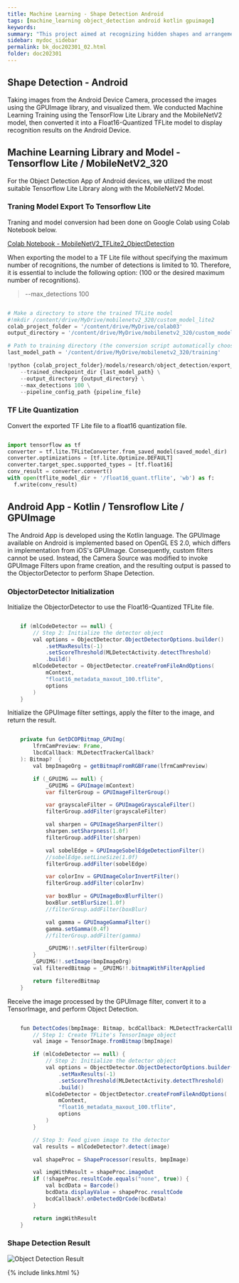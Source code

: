 ```yaml
---
title: Machine Learning - Shape Detection Android
tags: [machine_learning object_detection android kotlin gpuimage]
keywords:
summary: "This project aimed at recognizing hidden shapes and arrangements, and authenticating genuine products with encrypted codes. It was conducted from June to December 2023."
sidebar: mydoc_sidebar
permalink: bk_doc202301_02.html
folder: doc202301
---
```


## Shape Detection - Android

Taking images from the Android Device Camera, processed the images using the GPUImage library, and visualized them. We conducted Machine Learning Training using the TensorFlow Lite Library and the MobileNetV2 model, then converted it into a Float16-Quantized TFLite model to display recognition results on the Android Device.

## Machine Learning Library and Model - Tensorflow Lite / MobileNetV2_320

For the Object Detection App of Android devices, we utilized the most suitable Tensorflow Lite Library along with the MobileNetV2 Model.



### Traning Model Export To Tensorflow Lite

Traning and model conversion had been done on Google Colab using Colab Notebook below. 

[Colab Notebook - MobileNetV2_TFLite2_ObjectDetection](20230813_MobilenetV2_320_Train_TFLite2_Object_Detction_Model.ipynb)

When exporting the model to a TF Lite file without specifying the maximum number of recognitions, the number of detections is limited to 10. Therefore, it is essential to include the following option: (100 or the desired maximum number of recognitions).
> --max_detections 100

```python

# Make a directory to store the trained TFLite model
#!mkdir /content/drive/MyDrive/mobilenetv2_320/custom_model_lite2
colab_project_folder = '/content/drive/MyDrive/colab03'
output_directory = '/content/drive/MyDrive/mobilenetv2_320/custom_model_lite2'

# Path to training directory (the conversion script automatically chooses the highest checkpoint file)
last_model_path = '/content/drive/MyDrive/mobilenetv2_320/training'

!python {colab_project_folder}/models/research/object_detection/export_tflite_graph_tf2.py \
    --trained_checkpoint_dir {last_model_path} \
    --output_directory {output_directory} \
    --max_detections 100 \
    --pipeline_config_path {pipeline_file}


```

### TF Lite Quantization

Convert the exported TF Lite file to a float16 quantization file.

```python

import tensorflow as tf
converter = tf.lite.TFLiteConverter.from_saved_model(saved_model_dir)
converter.optimizations = [tf.lite.Optimize.DEFAULT]
converter.target_spec.supported_types = [tf.float16]
conv_result = converter.convert()
with open(tflite_model_dir + '/float16_quant.tflite', 'wb') as f:
  f.write(conv_result)

```


## Android App - Kotlin / Tensroflow Lite / GPUImage

The Android App is developed using the Kotlin language. The GPUImage available on Android is implemented based on OpenGL ES 2.0, which differs in implementation from iOS's GPUImage. Consequently, custom filters cannot be used. Instead, the Camera Source was modified to invoke GPUImage Filters upon frame creation, and the resulting output is passed to the ObjectorDetector to perform Shape Detection.

### ObjectorDetector Initialization

Initialize the ObjectorDetector to use the Float16-Quantized TFLite file.

```Java

    if (mlCodeDetector == null) {
        // Step 2: Initialize the detector object
        val options = ObjectDetector.ObjectDetectorOptions.builder()
            .setMaxResults(-1)
            .setScoreThreshold(MLDetectActivity.detectThreshold)
            .build()
        mlCodeDetector = ObjectDetector.createFromFileAndOptions(
            mContext,
            "float16_metadata_maxout_100.tflite",
            options
        )
    }

```

Initialize the GPUImage filter settings, apply the filter to the image, and return the result.

```Java

    private fun GetDCOPBitmap_GPUImg(
        lfrmCamPreview: Frame,
        lbcdCallback: MLDetectTrackerCallback?
    ): Bitmap?  {
        val bmpImageOrg = getBitmapFromRGBFrame(lfrmCamPreview)

        if (_GPUIMG == null) {
            _GPUIMG = GPUImage(mContext)
            var filterGroup = GPUImageFilterGroup()

            var grayscaleFilter = GPUImageGrayscaleFilter()
            filterGroup.addFilter(grayscaleFilter)

            val sharpen = GPUImageSharpenFilter()
            sharpen.setSharpness(1.0f)
            filterGroup.addFilter(sharpen)

            val sobelEdge = GPUImageSobelEdgeDetectionFilter()
            //sobelEdge.setLineSize(1.0f)
            filterGroup.addFilter(sobelEdge)

            var colorInv = GPUImageColorInvertFilter()
            filterGroup.addFilter(colorInv)

            var boxBlur = GPUImageBoxBlurFilter()
            boxBlur.setBlurSize(1.0f)
            //filterGroup.addFilter(boxBlur)

            val gamma = GPUImageGammaFilter()
            gamma.setGamma(0.4f)
            //filterGroup.addFilter(gamma)

            _GPUIMG!!.setFilter(filterGroup)
        }
        _GPUIMG!!.setImage(bmpImageOrg)
        val filteredBitmap = _GPUIMG!!.bitmapWithFilterApplied

        return filteredBitmap
    }


```

Receive the image processed by the GPUImage filter, convert it to a TensorImage, and perform Object Detection.

```Java

    fun DetectCodes(bmpImage: Bitmap, bcdCallback: MLDetectTrackerCallback?): Bitmap? {
        // Step 1: Create TFLite's TensorImage object
        val image = TensorImage.fromBitmap(bmpImage)

        if (mlCodeDetector == null) {
            // Step 2: Initialize the detector object
            val options = ObjectDetector.ObjectDetectorOptions.builder()
                .setMaxResults(-1)
                .setScoreThreshold(MLDetectActivity.detectThreshold)
                .build()
            mlCodeDetector = ObjectDetector.createFromFileAndOptions(
                mContext,
                "float16_metadata_maxout_100.tflite",
                options
            )
        }

        // Step 3: Feed given image to the detector
        val results = mlCodeDetector?.detect(image)

        val shapeProc = ShapeProcessor(results, bmpImage)

        val imgWithResult = shapeProc.imageOut
        if (!shapeProc.resultCode.equals("none", true)) {
            val bcdData = Barcode()
            bcdData.displayValue = shapeProc.resultCode
            bcdCallback?.onDetectedQrCode(bcdData)
        }

        return imgWithResult
    }


```


### Shape Detection Result

![Object Detection Result](Android_ObjDetect.jpg)







{% include links.html %}
